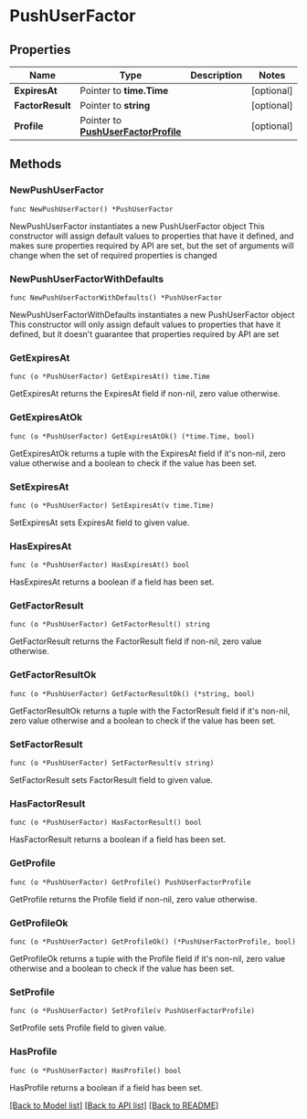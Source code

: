 # PushUserFactor

## Properties

Name | Type | Description | Notes
------------ | ------------- | ------------- | -------------
**ExpiresAt** | Pointer to **time.Time** |  | [optional] 
**FactorResult** | Pointer to **string** |  | [optional] 
**Profile** | Pointer to [**PushUserFactorProfile**](PushUserFactorProfile.md) |  | [optional] 

## Methods

### NewPushUserFactor

`func NewPushUserFactor() *PushUserFactor`

NewPushUserFactor instantiates a new PushUserFactor object
This constructor will assign default values to properties that have it defined,
and makes sure properties required by API are set, but the set of arguments
will change when the set of required properties is changed

### NewPushUserFactorWithDefaults

`func NewPushUserFactorWithDefaults() *PushUserFactor`

NewPushUserFactorWithDefaults instantiates a new PushUserFactor object
This constructor will only assign default values to properties that have it defined,
but it doesn't guarantee that properties required by API are set

### GetExpiresAt

`func (o *PushUserFactor) GetExpiresAt() time.Time`

GetExpiresAt returns the ExpiresAt field if non-nil, zero value otherwise.

### GetExpiresAtOk

`func (o *PushUserFactor) GetExpiresAtOk() (*time.Time, bool)`

GetExpiresAtOk returns a tuple with the ExpiresAt field if it's non-nil, zero value otherwise
and a boolean to check if the value has been set.

### SetExpiresAt

`func (o *PushUserFactor) SetExpiresAt(v time.Time)`

SetExpiresAt sets ExpiresAt field to given value.

### HasExpiresAt

`func (o *PushUserFactor) HasExpiresAt() bool`

HasExpiresAt returns a boolean if a field has been set.

### GetFactorResult

`func (o *PushUserFactor) GetFactorResult() string`

GetFactorResult returns the FactorResult field if non-nil, zero value otherwise.

### GetFactorResultOk

`func (o *PushUserFactor) GetFactorResultOk() (*string, bool)`

GetFactorResultOk returns a tuple with the FactorResult field if it's non-nil, zero value otherwise
and a boolean to check if the value has been set.

### SetFactorResult

`func (o *PushUserFactor) SetFactorResult(v string)`

SetFactorResult sets FactorResult field to given value.

### HasFactorResult

`func (o *PushUserFactor) HasFactorResult() bool`

HasFactorResult returns a boolean if a field has been set.

### GetProfile

`func (o *PushUserFactor) GetProfile() PushUserFactorProfile`

GetProfile returns the Profile field if non-nil, zero value otherwise.

### GetProfileOk

`func (o *PushUserFactor) GetProfileOk() (*PushUserFactorProfile, bool)`

GetProfileOk returns a tuple with the Profile field if it's non-nil, zero value otherwise
and a boolean to check if the value has been set.

### SetProfile

`func (o *PushUserFactor) SetProfile(v PushUserFactorProfile)`

SetProfile sets Profile field to given value.

### HasProfile

`func (o *PushUserFactor) HasProfile() bool`

HasProfile returns a boolean if a field has been set.


[[Back to Model list]](../README.md#documentation-for-models) [[Back to API list]](../README.md#documentation-for-api-endpoints) [[Back to README]](../README.md)


